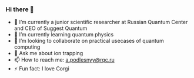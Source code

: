 ### Hi there 👋

- 🔭 I’m currently a junior scientific researcher at Russian Quantum Center and CEO of Suggest Quantum
- 🌱 I’m currently learning quantum physics
- 👯 I’m looking to collaborate on practical usecases of quantum computing 
- 💬 Ask me about ion trapping
- 📫 How to reach me: a.podlesnyy@rqc.ru
- ⚡ Fun fact: I love Corgi


